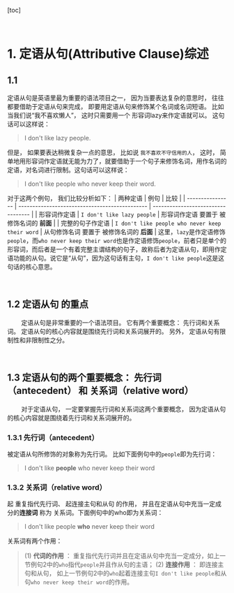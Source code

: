 [toc]






&emsp;
&emsp; 
# 1. 定语从句(Attributive Clause)综述
## 1.1 
定语从句是英语里最为重要的语法项目之一， 因为当要表达复杂的意思时， 往往都要借助于定语从句来完成， 即要用定语从句来修饰某个名词或名词短语。 比如当我们说“我不喜欢懒人”， 这时只需要用一个
形容词lazy来作定语就可以。 这句话可以这样说：
> I don't like lazy people.
> 
但是， 如果要表达稍微复杂一点的意思， 比如说 `我不喜欢不守信用的人`， 这时， 简单地用形容词作定语就无能为力了，就要借助于一个句子来修饰名词，用作名词的定语，对名词进行限制。这句话可以这样说：
> I don't like people who never keep their word.
>
对于这两个例句， 我们比较分析如下：
| 两种定语         | 例句                                           | 比较                               |
| ---------------- | ---------------------------------------------- | ---------------------------------- |
| 形容词作定语     | `I don't like lazy people`                     | 形容词作定语 要置于 被修饰名词的 **前面** |
| 完整的句子作定语 | `I don't like people who never keep their word` | 从句修饰名词 要置于 被修饰名词的 **后面** |
这里，`lazy`是作定语修饰`people`，而`who never keep their word`也是作定语修饰`people`，前者只是单个的形容词，而后者是一个有着完整主谓结构的句子，故称后者为定语从句，即用作定语功能的从句。说它是“从句”，因为这句话有主句，`I don't like people`这是这句话的核心意思。


&emsp;
## 1.2 定语从句 的重点
&emsp;&emsp; 定语从句是非常重要的一个语法项目。 它有两个重要概念： 先行词和关系词。 定语从句的核心内容就是围绕先行词和关系词展开的。 另外， 定语从句有限制性和非限制性之分。 


&emsp; 
## 1.3 定语从句的两个重要概念： 先行词（antecedent） 和 关系词（relative word）
&emsp;&emsp; 对于定语从句， 一定要掌握先行词和关系词这两个重要概念， 因为定语从句的核心内容就是围绕着先行词和关系词展开的。
### 1.3.1 先行词（antecedent）
被定语从句所修饰的对象称为先行词。 比如下面例句中的`people`即为先行词：
> I don't like **people** who never keep their word
> 

### 1.3.2 关系词（relative word）
起 重复指代先行词、 起连接主句和从句 的作用， 并且在定语从句中充当一定成分的**连接词** 称为 关系词。下面例句中的who即为关系词：
> I don't like people **who** never keep their word
> 
关系词有两个作用：
> (1) **代词的作用** ： 重复指代先行词并且在定语从句中充当一定成分，如上一节例句2中的`who`指代`people`并且作从句的主语；
> (2) **连接作用** ： 即连接主句和从句， 如上一节例句2中的`who`起着连接主句`I don't like people`和从句`who never keep their word`的作用。
> 

